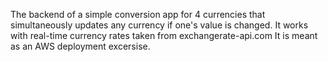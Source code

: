The backend of a simple conversion app for 4 currencies that simultaneously updates any currency if one's value is changed.
It works with real-time currency rates taken from exchangerate-api.com
It is meant as an AWS deployment excersise.
